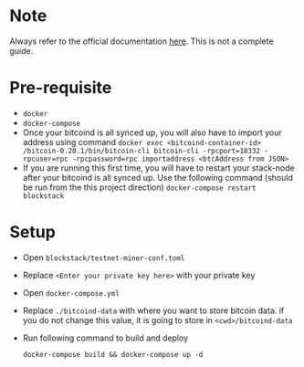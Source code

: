 # Note
Always refer to the official documentation [here](https://docs.blockstack.org/start-mining). This is not a complete guide.

# Pre-requisite

- `docker`
- `docker-compose`
- Once your bitcoind is all synced up, you will also have to import your address using command `docker exec <bitcoind-container-id> /bitcoin-0.20.1/bin/bitcoin-cli bitcoin-cli -rpcport=18332 -rpcuser=rpc -rpcpassword=rpc importaddress <btcAddress from JSON>`
- If you are running this first time, you will have to restart your stack-node after your bitcoind is all synced up. Use the following command (should be run from the this project direction)
`docker-compose restart blockstack`

# Setup

- Open `blockstack/testnet-miner-conf.toml`
- Replace `<Enter your private key here>` with your private key
- Open `docker-compose.yml`
- Replace `./bitcoind-data` with where you want to store bitcoin data. if you do not change this value, it is going to store in `<cwd>/bitcoind-data`
- Run following command to build and deploy

    `docker-compose build && docker-compose up -d`
